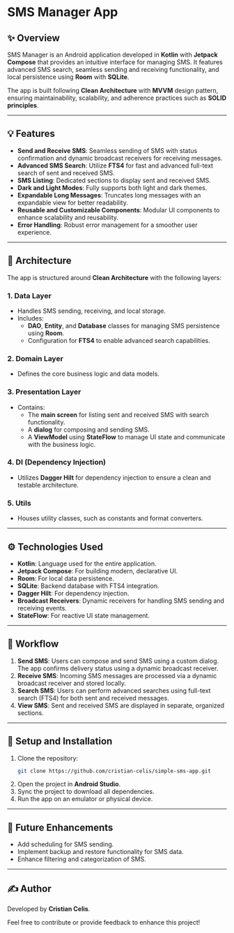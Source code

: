 # SMS Manager App

## ✨ Overview
SMS Manager is an Android application developed in **Kotlin** with **Jetpack Compose** that provides an intuitive interface for managing SMS. It features advanced SMS search, seamless sending and receiving functionality, and local persistence using **Room** with **SQLite**.

The app is built following **Clean Architecture** with **MVVM** design pattern, ensuring maintainability, scalability, and adherence practices such as **SOLID principles**.

---

## 💡 Features

- **Send and Receive SMS**: Seamless sending of SMS with status confirmation and dynamic broadcast receivers for receiving messages.
- **Advanced SMS Search**: Utilize **FTS4** for fast and advanced full-text search of sent and received SMS.
- **SMS Listing**: Dedicated sections to display sent and received SMS.
- **Dark and Light Modes**: Fully supports both light and dark themes.
- **Expandable Long Messages**: Truncates long messages with an expandable view for better readability.
- **Reusable and Customizable Components**: Modular UI components to enhance scalability and reusability.
- **Error Handling**: Robust error management for a smoother user experience.

---

## 🤖 Architecture
The app is structured around **Clean Architecture** with the following layers:

### **1. Data Layer**
- Handles SMS sending, receiving, and local storage.
- Includes:
   - **DAO**, **Entity**, and **Database** classes for managing SMS persistence using **Room**.
   - Configuration for **FTS4** to enable advanced search capabilities.

### **2. Domain Layer**
- Defines the core business logic and data models.

### **3. Presentation Layer**
- Contains:
   - The **main screen** for listing sent and received SMS with search functionality.
   - A **dialog** for composing and sending SMS.
   - A **ViewModel** using **StateFlow** to manage UI state and communicate with the business logic.

### **4. DI (Dependency Injection)**
- Utilizes **Dagger Hilt** for dependency injection to ensure a clean and testable architecture.

### **5. Utils**
- Houses utility classes, such as constants and format converters.

---

## ⚙️ Technologies Used

- **Kotlin**: Language used for the entire application.
- **Jetpack Compose**: For building modern, declarative UI.
- **Room**: For local data persistence.
- **SQLite**: Backend database with FTS4 integration.
- **Dagger Hilt**: For dependency injection.
- **Broadcast Receivers**: Dynamic receivers for handling SMS sending and receiving events.
- **StateFlow**: For reactive UI state management.

---

## 🔄 Workflow
1. **Send SMS**: Users can compose and send SMS using a custom dialog. The app confirms delivery status using a dynamic broadcast receiver.
2. **Receive SMS**: Incoming SMS messages are processed via a dynamic broadcast receiver and stored locally.
3. **Search SMS**: Users can perform advanced searches using full-text search (FTS4) for both sent and received messages.
4. **View SMS**: Sent and received SMS are displayed in separate, organized sections.

---

## 🔗 Setup and Installation

1. Clone the repository:
   ```bash
   git clone https://github.com/cristian-celis/simple-sms-app.git
   ```
2. Open the project in **Android Studio**.
3. Sync the project to download all dependencies.
4. Run the app on an emulator or physical device.

---

## 🚀 Future Enhancements
- Add scheduling for SMS sending.
- Implement backup and restore functionality for SMS data.
- Enhance filtering and categorization of SMS.

---

## ✍️ Author
Developed by **Cristian Celis**.

Feel free to contribute or provide feedback to enhance this project!

